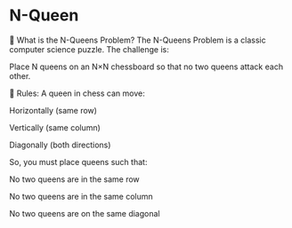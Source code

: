# N-Queen
🧩 What is the N-Queens Problem?
The N-Queens Problem is a classic computer science puzzle. The challenge is:

Place N queens on an N×N chessboard so that no two queens attack each other.

👑 Rules:
A queen in chess can move:

Horizontally (same row)

Vertically (same column)

Diagonally (both directions)

So, you must place queens such that:

No two queens are in the same row

No two queens are in the same column

No two queens are on the same diagonal

